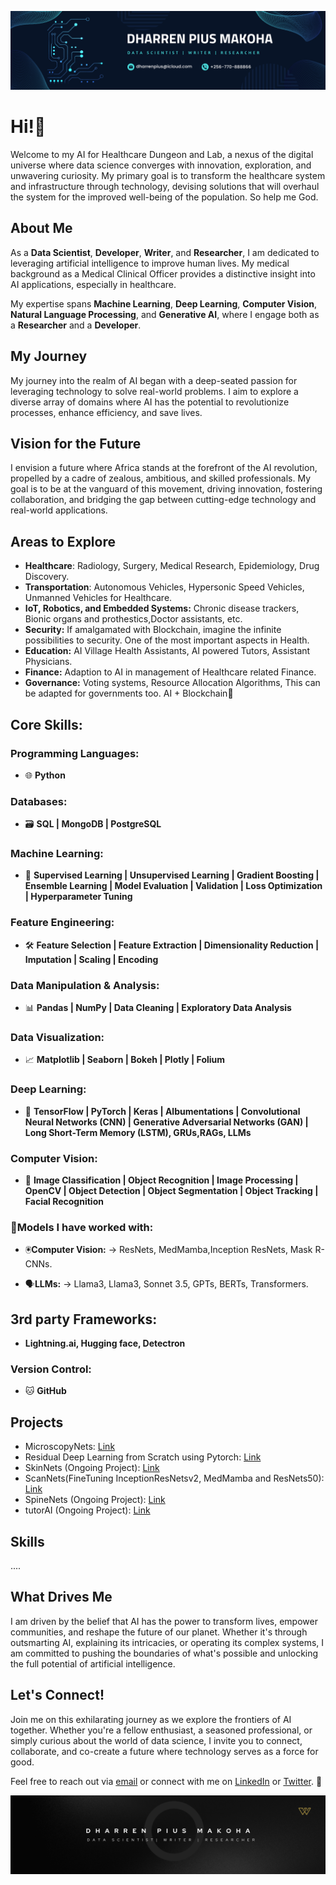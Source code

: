 ![AI Banner](https://github.com/Dharren09/Dharren09/blob/main/Blue%20and%20White%20Architect%20LinkedIn%20Banner%203.png)

# Hi!👋

Welcome to my AI for Healthcare Dungeon and Lab, a nexus of the digital universe where data science converges with innovation, exploration, and unwavering curiosity. My primary goal is to transform the healthcare system and infrastructure through technology, devising solutions that will overhaul the system for the improved well-being of the population. So help me God.

## About Me

As a **Data Scientist**, **Developer**, **Writer**, and **Researcher**, I am dedicated to leveraging artificial intelligence to improve human lives. My medical background as a Medical Clinical Officer provides a distinctive insight into AI applications, especially in healthcare.

My expertise spans **Machine Learning**, **Deep Learning**, **Computer Vision**, **Natural Language Processing**, and **Generative AI**, where I engage both as a **Researcher** and a **Developer**.

## My Journey

My journey into the realm of AI began with a deep-seated passion for leveraging technology to solve real-world problems. I aim to explore a diverse array of domains where AI has the potential to revolutionize processes, enhance efficiency, and save lives.

## Vision for the Future

I envision a future where Africa stands at the forefront of the AI revolution, propelled by a cadre of zealous, ambitious, and skilled professionals. My goal is to be at the vanguard of this movement, driving innovation, fostering collaboration, and bridging the gap between cutting-edge technology and real-world applications.

## Areas to Explore

- **Healthcare**: Radiology, Surgery, Medical Research, Epidemiology, Drug Discovery.
- **Transportation**: Autonomous Vehicles, Hypersonic Speed Vehicles, Unmanned Vehicles for Healthcare.
- **IoT, Robotics, and Embedded Systems:** Chronic disease trackers, Bionic organs and prothestics,Doctor assistants, etc.
- **Security:** If amalgamated with Blockchain, imagine the infinite possibilities to security. One of the most important aspects in Health.
- **Education:** AI Village Health Assistants, AI powered Tutors, Assistant Physicians.
- **Finance:** Adaption to AI in management of Healthcare related Finance.
- **Governance:** Voting systems, Resource Allocation Algorithms, This can be adapted for governments too. AI + Blockchain🤍

## Core Skills:

### Programming Languages:
- 🌐 **Python**

### Databases:
- 🗃️ **SQL | MongoDB | PostgreSQL**

### Machine Learning:
- 🤖 **Supervised Learning | Unsupervised Learning | Gradient Boosting | Ensemble Learning | Model Evaluation | Validation | Loss Optimization | Hyperparameter Tuning**

### Feature Engineering:
- 🛠️ **Feature Selection | Feature Extraction | Dimensionality Reduction | Imputation | Scaling | Encoding**

### Data Manipulation & Analysis:
- 📊 **Pandas | NumPy | Data Cleaning | Exploratory Data Analysis**

### Data Visualization:
- 📈 **Matplotlib | Seaborn | Bokeh | Plotly | Folium**

### Deep Learning:
- 🧠 **TensorFlow | PyTorch | Keras | Albumentations | Convolutional Neural Networks (CNN) | Generative Adversarial Networks (GAN) | Long Short-Term Memory (LSTM), GRUs,RAGs, LLMs**


### Computer Vision:
- 📸 **Image Classification | Object Recognition | Image Processing | OpenCV | Object Detection | Object Segmentation | Object Tracking | Facial Recognition**

### 🤖Models I have worked with:
- 🖲**Computer Vision:** -> ResNets, MedMamba,Inception ResNets, Mask R-CNNs.

- 🗣**LLMs:** -> Llama3, Llama3, Sonnet 3.5, GPTs, BERTs, Transformers.

## 3rd party Frameworks:
- **Lightning.ai, Hugging face, Detectron**

### Version Control:
- 🐱 **GitHub**

## Projects

- MicroscopyNets: [Link](https://www.github.com/Dharren09/MicroscopyNets)
- Residual Deep Learning from Scratch using Pytorch: [Link](https://www.github.com/Dharren09/ResNets_for_Brain_Tumor_Classification)
- SkinNets (Ongoing Project): [Link](https://www.github.com/Dharren09/SkinNets)
- ScanNets(FineTuning InceptionResNetsv2, MedMamba and ResNets50): [Link](https://www.github.com/Dharren09/ScanNets)
- SpineNets (Ongoing Project): [Link](https://www.github.com/Dharren09/SpineNets)
- tutorAI (Ongoing Project): [Link](https://www.github.com/Dharren09/tutorAI)

## Skills
....

## What Drives Me

I am driven by the belief that AI has the power to transform lives, empower communities, and reshape the future of our planet. Whether it's through outsmarting AI, explaining its intricacies, or operating its complex systems, I am committed to pushing the boundaries of what's possible and unlocking the full potential of artificial intelligence.

## Let's Connect!

Join me on this exhilarating journey as we explore the frontiers of AI together. Whether you're a fellow enthusiast, a seasoned professional, or simply curious about the world of data science, I invite you to connect, collaborate, and co-create a future where technology serves as a force for good.

Feel free to reach out via [email](mailto:dharrenpius@icloud.com) or connect with me on [LinkedIn](https://www.linkedin.com/in/iamdevdharrenzug) or [Twitter](https://www.twitter.com/iamdevdharrenug). 🚀

![Footer Image](https://github.com/Dharren09/Dharren09/blob/main/2.png)

